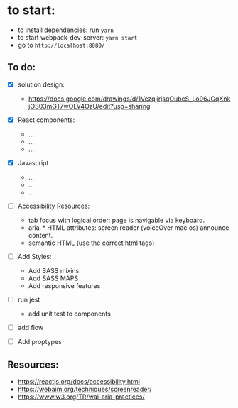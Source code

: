 # to start:
- to install dependencies: run `yarn`
- to start webpack-dev-server: `yarn start`
- go to `http://localhost:8080/`

## To do:
- [x] solution design:
  - https://docs.google.com/drawings/d/1VezqjirjsqOubcS_Lo96JGqXnkjOS03mGT7wOLV4OzU/edit?usp=sharing

- [x] React components:
  - ...
  - ...
  - ...

- [x] Javascript
  - ...
  - ...
  - ...

- [ ] Accessibility Resources:
  - tab focus with logical order: page is navigable via keyboard.
  - aria-* HTML attributes: screen reader (voiceOver mac os) announce content.
  - semantic HTML (use the correct html tags)

- [ ] Add Styles:
  - Add SASS mixins
  - Add SASS MAPS
  - Add responsive features

- [ ] run jest
  - add unit test to components

- [ ] add flow

- [ ] Add proptypes


## Resources:
- https://reactjs.org/docs/accessibility.html
- https://webaim.org/techniques/screenreader/
- https://www.w3.org/TR/wai-aria-practices/ 